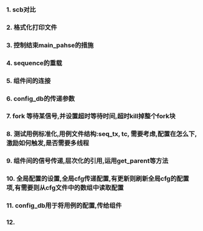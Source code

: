 ### 1. scb对比

### 2. 格式化打印文件
### 3. 控制结束main_pahse的措施
### 4. sequence的重载
### 5. 组件间的连接
### 6. config_db的传递参数
### 7. fork 等待某信号,并设置超时等待时间,超时kill掉整个fork块
### 8. 测试用例标准化,用例文件结构:seq_tx, tc, 需要考虑,配置在怎么下,激励如何触发,是否需要多线程
### 9. 组件间的信号传递,层次化的引用,运用get_parent等方法
### 10. 全局配置的设置,全局cfg传递配置,有更新则刷新全局cfg的配置项,有需要则从cfg文件中的数组中读取配置
### 11. config_db用于将用例的配置,传给组件
### 12. 